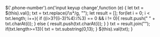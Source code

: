 $('.phone-number').on('input keyup change',function (e) {
	let txt = $(this).val();
	    txt = txt.replace(/\s*/g, "");
	    let result = [];
	    for(let i = 0; i < txt.length; i++){
	        if ((i>3?((i-3)%4):i%3) == 0 && i != 0){
	          result.push(" " + txt.charAt(i));
	        } else {
	          result.push(txt.charAt(i));
	        }
	    }
	    txt = result.join("");
	    if(txt.length>=13){
		txt = txt.substring(0,13);
	    }
            $(this).val(txt);
}
